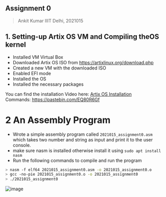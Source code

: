 ## Assignment 0
> Ankit Kumar IIIT Delhi, 2021015

## 1. Setting-up Artix OS VM and Compiling theOS kernel
- Installed VM Virtual Box
- Downloaded Artix OS ISO from https://artixlinux.org/download.php
- Created a new VM with the downloaded ISO
- Enabled EFI mode
- Installed the OS
- Installed the necessary packages

You can find the installation Video here: [Artix OS Installation](https://youtu.be/b9Uv9fNSIzw)  
Commands: https://pastebin.com/EQ80R6Gf 

# 2 An Assembly Program 
- Wrote a simple assembly program called `2021015_assignment0.asm` which takes two number and string as input and print it to the user console.
- make sure nasm is installed otherwise install it using `sudo apt install nasm`
- Run the following commands to compile and run the program
```bash
> nasm -f elf64 2021015_assignment0.asm -o 2021015_assignment0.o
> gcc -no-pie 2021015_assignment0.o -o 2021015_assignment0
> ./2021015_assignment0
```

![image](https://github.com/community/community/assets/79627254/650b8aec-b929-4503-b3be-b8b0906724c5)